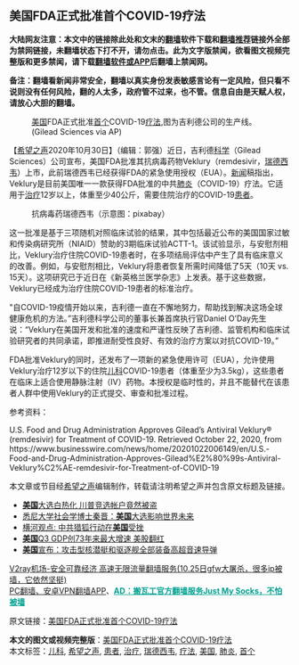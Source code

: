  <h2>美国FDA正式批准首个COVID-19疗法</h2> <p class="notice"><b>大陆网友注意：本文中的链接除此处和文末的<a href="https://github.com/bannedbook/fanqiang" >翻墙</a>软件下载和<a href="https://github.com/killgcd/justmysocks/blob/master/README.md">翻墙推荐</a>链接外全部为禁网链接，未翻墙状态下打不开，请勿点击。此为文字版禁闻，欲看图文视频完整版和更多禁闻，请下载<a href="https://github.com/bannedbook/fanqiang">翻墙软件或APP</a>后翻墙上禁闻网。</p><p>备注：翻墙看新闻非常安全，翻墙以真实身份发表敏感言论有一定风险，但只看不说则没有任何风险，翻的人太多，政府管不过来，也不管。信息自由是天赋人权，请放心大胆的翻墙。</b></p>  <div class="entry"> <figure><figcaption><a href="https://www.bannedbook.org/bnews/tag/%e7%be%8e%e5%9b%bd/" class="st_tag internal_tag" rel="tag" title="标签 美国 下的日志">美国</a>FDA正式批准<a href="https://www.bannedbook.org/bnews/tag/%E9%A6%96%E4%B8%AA/" class="st_tag internal_tag" rel="tag" title="标签 首个 下的日志">首个</a>COVID-19<a href="https://www.bannedbook.org/bnews/tag/%E7%96%97%E6%B3%95/" class="st_tag internal_tag" rel="tag" title="标签 疗法 下的日志">疗法</a>,图为吉利德公司的生产线。(Gilead Sciences via AP)</figcaption></figure> <p>【<span class='wp_keywordlink_affiliate'><a href="https://www.soundofhope.org" title="希望之声" target="_blank">希望之声</a></span>2020年10月30日】（编辑：郭强）近日，吉利德<span class='wp_keywordlink'><a href="https://www.bannedbook.org/forum11/topic309.html" title="禁片：“科学”的棍子" target="_blank">科学</a></span>（Gilead Sciences）公司宣布，美国FDA批准其抗病毒药物Veklury（remdesivir，<a href="https://www.bannedbook.org/bnews/tag/%E7%91%9E%E5%BE%B7%E8%A5%BF%E9%9F%A6/" class="st_tag internal_tag" rel="tag" title="标签 瑞德西韦 下的日志">瑞德西韦</a>）上市，此前瑞德西韦已经获得FDA的紧急使用授权（EUA）。<span class='wp_keywordlink_affiliate'><a href="https://www.bannedbook.org/" title="新闻">新闻</a></span>稿指出，Veklury是目前美国唯一一款获得FDA批准的中共<a href="https://www.bannedbook.org/bnews/tag/%e8%82%ba%e7%82%8e/" class="st_tag internal_tag" rel="tag" title="标签 肺炎 下的日志">肺炎</a>（COVID-19）疗法。它适用于<a href="https://www.bannedbook.org/bnews/tag/%e6%b2%bb%e7%96%97/" class="st_tag internal_tag" rel="tag" title="标签 治疗 下的日志">治疗</a>12岁以上，体重至少40公斤，需要住院治疗的COVID-19<a href="https://www.bannedbook.org/bnews/tag/%E6%82%A3%E8%80%85/" class="st_tag internal_tag" rel="tag" title="标签 患者 下的日志">患者</a>。</p> <figure><figcaption>抗病毒药瑞德西韦（示意图：pixabay）</figcaption></figure> <p>这一批准是基于三项随机对照临床试验的结果，其中包括最近公布的美国国家过敏和传染病研究所（NIAID）赞助的3期临床试验ACTT-1。该试验显示，与安慰剂相比，Veklury治疗住院COVID-19患者时，在多项结局评估中产生了具有临床意义的改善。例如，与安慰剂相比，Veklury将患者恢复所需时间降低了5天（10天 vs. 15天）。这项研究已于近日在《新英格兰医学杂志》上发表。基于这些数据，Veklury已经成为治疗住院COVID-19患者的标准治疗。</p>  <p>&quot;自COVID-19疫情开始以来，吉利德一直在不懈地努力，帮助找到解决这场全球健康危机的方法。”吉利德科学公司的董事长兼首席执行官Daniel O’Day先生说：“Veklury在美国开发和批准的速度和严谨性反映了吉利德、监管机构和临床试验研究者的共同承诺，即推进耐受性良好、有效的治疗方案以对抗COVID-19。”</p> <p>FDA批准Veklury的同时，还发布了一项新的紧急使用许可（EUA），允许使用Veklury治疗12岁以下的住院<a href="https://www.bannedbook.org/bnews/tag/%E5%84%BF%E7%A7%91/" class="st_tag internal_tag" rel="tag" title="标签 儿科 下的日志">儿科</a>COVID-19患者（体重至少为3.5kg），这些患者在临床上适合使用静脉注射（IV）药物。本授权是临时性的，并且不能替代在该患者人群中使用Veklury的正式提交、审查和批准过程。</p>  <p>参考资料：</p> <p>U.S. Food and Drug Administration Approves Gilead’s Antiviral Veklury® (remdesivir) for Treatment of COVID-19. Retrieved October 22, 2020, from https://www.businesswire.com/news/home/20201022006149/en/U.S.-Food-and-Drug-Administration-Approves-Gilead%E2%80%99s-Antiviral-Veklury%C2%AE-remdesivir-for-Treatment-of-COVID-19</p>  <p>本文章或节目经<a href="https://www.bannedbook.org/bnews/tag/%e5%b8%8c%e6%9c%9b%e4%b9%8b%e5%a3%b0/" class="st_tag internal_tag" rel="tag" title="标签 希望之声 下的日志">希望之声</a>编辑制作，转载请注明希望之声并包含原文标题及链接。</p> <ul class='op-related-articles' title='相关阅读'> <li><a href='https://www.bannedbook.org/bnews/cnnews/20201030/1422824.html' target='_blank'><b>美国</b>大选白热化 川普竞选帐户竟然被盗</a></li> <li><a href='https://www.bannedbook.org/bnews/bannedvideo/20201030/1422819.html' target='_blank'>悉尼大学社会学博士秦晋：<b>美国</b>大选影响世界未来</a></li> <li><a href='https://www.bannedbook.org/bnews/comments/20201030/1422810.html' target='_blank'>横河观点: 中共猎狐行动在<b>美国</b>受挫</a></li> <li><a href='https://www.bannedbook.org/bnews/bannedvideo/20201030/1422798.html' target='_blank'><b>美国</b>Q3 GDP创73年来最大增速 美股翻红</a></li> <li><a href='https://www.bannedbook.org/bnews/cbnews/20201030/1422797.html' target='_blank'><b>美国</b>宣布：攻击型核潜艇和驱逐舰全部装备高超音速导弹</a></li> </ul> <p class="texttj"> <a href="https://www.bannedbook.org/forum23/topic22702.html" target="_blank">V2ray机场-安全可靠经济 高速无限流量翻墙服务(10.25日gfw大屠杀，很多ip被墙，它依然坚挺)</a><br/> <a href="https://github.com/bannedbook/fanqiang/wiki/%E7%A6%81%E9%97%BB%E7%BD%91%E5%AE%89%E5%8D%93%E7%BF%BB%E5%A2%99%E6%96%B0%E9%97%BBAPP" target="_blank">PC翻墙、安卓VPN翻墙APP</a>、<span onclick="window.open('https://github.com/killgcd/justmysocks/blob/master/README.md')" style="font-weight:bold;color:#00A191;cursor:pointer;text-decoration:underline;outline:none">AD：搬瓦工官方翻墙服务Just My Socks，不怕被墙</span></p><p>原文链接：<a class="src_link"  href="https://www.soundofhope.org/post/437203" target="_blank">美国FDA正式批准首个COVID-19疗法</a></p><a name='sharetosocial'></a>       <div><b>本文的图文或视频完整版</b>：<a href='https://www.bannedbook.org/bnews/comments/20201030/1422829.html'>美国FDA正式批准首个COVID-19疗法</a></div>  </div><!--END ENTRY--> <div class="postfooter"> <div>本文标签：<a href="https://www.bannedbook.org/bnews/tag/%E5%84%BF%E7%A7%91/" rel="tag">儿科</a>, <a href="https://www.bannedbook.org/bnews/tag/%e5%b8%8c%e6%9c%9b%e4%b9%8b%e5%a3%b0/" rel="tag">希望之声</a>, <a href="https://www.bannedbook.org/bnews/tag/%E6%82%A3%E8%80%85/" rel="tag">患者</a>, <a href="https://www.bannedbook.org/bnews/tag/%e6%b2%bb%e7%96%97/" rel="tag">治疗</a>, <a href="https://www.bannedbook.org/bnews/tag/%E7%91%9E%E5%BE%B7%E8%A5%BF%E9%9F%A6/" rel="tag">瑞德西韦</a>, <a href="https://www.bannedbook.org/bnews/tag/%E7%96%97%E6%B3%95/" rel="tag">疗法</a>, <a href="https://www.bannedbook.org/bnews/tag/%e7%be%8e%e5%9b%bd/" rel="tag">美国</a>, <a href="https://www.bannedbook.org/bnews/tag/%e8%82%ba%e7%82%8e/" rel="tag">肺炎</a>, <a href="https://www.bannedbook.org/bnews/tag/%E9%A6%96%E4%B8%AA/" rel="tag">首个</a></div>  </div><!--END POSTFOOTER--> 